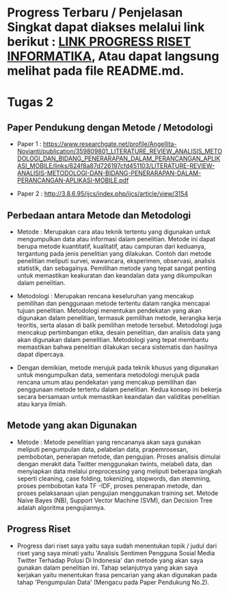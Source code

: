   # Progress Terbaru / Penjelasan Singkat dapat diakses melalui link berikut : [LINK PROGRESS RISET INFORMATIKA](https://github.com/raadittt/kuliah-riset-informatika/blob/main/README.md), Atau dapat langsung melihat pada file README.md.
  
 # Tugas 2
 ## Paper Pendukung dengan Metode / Metodologi
- Paper 1 : https://www.researchgate.net/profile/Angellita-Novianti/publication/359809801_LITERATURE_REVIEW_ANALISIS_METODOLOGI_DAN_BIDANG_PENERARAPAN_DALAM_PERANCANGAN_APLIKASI_MOBILE/links/624f8a87d726197cfd451103/LITERATURE-REVIEW-ANALISIS-METODOLOGI-DAN-BIDANG-PENERARAPAN-DALAM-PERANCANGAN-APLIKASI-MOBILE.pdf

- Paper 2 : http://3.8.6.95/ijcs/index.php/ijcs/article/view/3154

## Perbedaan antara Metode dan Metodologi
- Metode : Merupakan cara atau teknik tertentu yang digunakan untuk mengumpulkan data atau informasi dalam penelitian. Metode ini dapat berupa metode kuantitatif, kualitatif, atau campuran dari keduanya, tergantung pada jenis penelitian yang dilakukan. Contoh dari metode penelitian meliputi survei, wawancara, eksperimen, observasi, analisis statistik, dan sebagainya. Pemilihan metode yang tepat sangat penting untuk memastikan keakuratan dan keandalan data yang dikumpulkan dalam penelitian.

- Metodologi : Merupakan rencana keseluruhan yang mencakup pemilihan dan penggunaan metode tertentu dalam rangka mencapai tujuan penelitian. Metodologi menentukan pendekatan yang akan digunakan dalam penelitian, termasuk pemilihan metode, kerangka kerja teoritis, serta alasan di balik pemilihan metode tersebut. Metodologi juga mencakup pertimbangan etika, desain penelitian, dan analisis data yang akan digunakan dalam penelitian. Metodologi yang tepat membantu memastikan bahwa penelitian dilakukan secara sistematis dan hasilnya dapat dipercaya.

- Dengan demikian, metode merujuk pada teknik khusus yang digunakan untuk mengumpulkan data, sementara metodologi merujuk pada rencana umum atau pendekatan yang mencakup pemilihan dan penggunaan metode tertentu dalam penelitian. Kedua konsep ini bekerja secara bersamaan untuk memastikan keandalan dan validitas penelitian atau karya ilmiah.

## Metode yang akan Digunakan

- Metode : Metode penelitian yang rencananya akan saya gunakan meliputi pengumpulan data, pelabelan data, prapemrosesan, pembobotan, penerapan metode, dan pengujian. Proses analisis dimulai dengan merakit data Twitter menggunakan twints, melabeli data, dan menyiapkan data melalui preprocessing yang meliputi beberapa langkah seperti cleaning, case folding, tokenizing, stopwords, dan stemming, proses pembobotan kata TF -IDF, proses penerapan metode, dan proses pelaksanaan ujian pengujian menggunakan training set. Metode Naive Bayes (NB), Support Vector Machine (SVM), dan Decision Tree adalah algoritma pengujiannya.

## Progress Riset

- Progress dari riset saya yaitu saya sudah menentukan topik / judul dari riset yang saya minati yaitu 'Analisis Sentimen Pengguna Sosial Media Twitter Terhadap Polusi Di Indonesia' dan metode yang akan saya gunakan dalam penelitian ini. Tahap selanjutnya yang akan saya kerjakan yaitu menentukan frasa pencarian yang akan digunakan pada tahap 'Pengumpulan Data' (Mengacu pada Paper Pendukung No.2).
